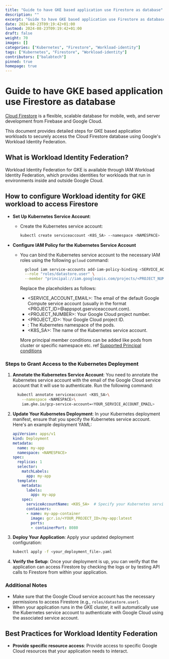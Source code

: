 ```yaml
---
title: "Guide to have GKE based application use Firestore as database"
description: ""
excerpt: "Guide to have GKE based application use Firestore as database"
date: 2024-08-23T09:19:42+01:00
lastmod: 2024-08-23T09:19:42+01:00
draft: false
weight: 70
images: []
categories: ["Kubernetes", "Firestore", "Workload-identity"]
tags: ["Kubernetes", "Firestore", "Workload-identity"]
contributors: ["balabtech"]
pinned: true
homepage: true
---
```


# Guide to have GKE based application use Firestore as database
[Cloud Firestore](https://firebase.google.com/docs/firestore) is a flexible, scalable database for mobile, web, and server development from Firebase and Google Cloud. 

This document provides detailed steps for GKE based application workloads to securely access the Cloud Firestore database using Google's Workload Identity Federation.

## What is Workload Identity Federation?

Workload Identity Federation for GKE is available through IAM Workload Identity Federation, which provides identities for workloads that run in environments inside and outside Google Cloud.

## How to configure Workload identity for GKE workload to access Firestore

- **Set Up Kubernetes Service Account**:
  - Create the Kubernetes service account:
    ```bash
    kubectl create serviceaccount <K8S_SA> --namespace <NAMESPACE>
    ```

- **Configure IAM Policy for the Kubernetes Service Account**

  - You can bind the Kubernetes service account to the necessary IAM roles using the following `gcloud` command:

    ```bash
      gcloud iam service-accounts add-iam-policy-binding <SERVICE_ACCOUNT_EMAIL> \
      --role "roles/datastore.user" \
      --member "principal://iam.googleapis.com/projects/<PROJECT_NUMBER>/locations/global/workloadIdentityPools/<PROJECT_ID>.svc.id.goog/subject/ns/<NAMESPACE>/sa/<K8S_SA>"
    ```

    Replace the placeholders as follows:

      - <SERVICE_ACCOUNT_EMAIL>: The email of the default Google Compute service account (usually in the format <PROJECT_ID>@appspot.gserviceaccount.com).
      - <PROJECT_NUMBER>: Your Google Cloud project number.
      - <PROJECT_ID>: Your Google Cloud project ID.
      - <NAMESPACE>: The Kubernetes namespace of the pods.
      - <K8S_SA>: The name of the Kubernetes service account.

    More principal member conditions can be added like pods from cluster or specific namespace etc. ref [Supported Principal conditions](https://cloud.google.com/kubernetes-engine/docs/concepts/workload-identity#principal-id-examples)

### Steps to Grant Access to the Kubernetes Deployment

1.  **Annotate the Kubernetes Service Account**: You need to annotate the Kubernetes service account with the email of the Google Cloud service account that it will use to authenticate. Run the following command:

    
    ```bash
      kubectl annotate serviceaccount <K8S_SA>\
        --namespace <NAMESPACE>\
        iam.gke.io/gcp-service-account=<YOUR_SERVICE_ACCOUNT_EMAIL>

2.  **Update Your Kubernetes Deployment**: In your Kubernetes deployment manifest, ensure that you specify the Kubernetes service account. Here's an example deployment YAML:

    ```yaml
    apiVersion: apps/v1
    kind: Deployment
    metadata:
      name: my-app
      namespace: <NAMESPACE>
    spec:
      replicas: 1
      selector:
        matchLabels:
          app: my-app
      template:
        metadata:
          labels:
            app: my-app
        spec:
          serviceAccountName: <K8S_SA>  # Specify your Kubernetes service account here
          containers:
          - name: my-app-container
            image: gcr.io/<YOUR_PROJECT_ID>/my-app:latest
            ports:
            - containerPort: 8080

3.  **Deploy Your Application**: Apply your updated deployment configuration:

    ```bash
    kubectl apply -f <your_deployment_file>.yaml

4.  **Verify the Setup**: Once your deployment is up, you can verify that the application can access Firestore by checking the logs or by testing API calls to Firestore from within your application.

### Additional Notes

-   Make sure that the Google Cloud service account has the necessary permissions to access Firestore (e.g., `roles/datastore.user`).
-   When your application runs in the GKE cluster, it will automatically use the Kubernetes service account to authenticate with Google Cloud using the associated service account.

## Best Practices for Workload Identity Federation

- **Provide specific resource access**: Provide access to specific Google Cloud resources that your application needs to interact.

